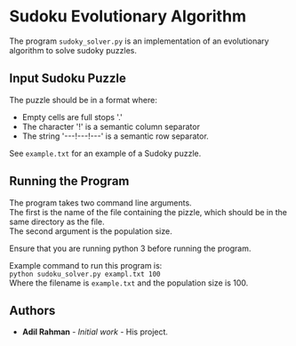 # Sudoku Evolutionary Algorithm

The program `sudoky_solver.py` is an implementation of an evolutionary algorithm to solve sudoky puzzles.

## Input Sudoku Puzzle

The puzzle should be in a format where:
* Empty cells are full stops '.'
* The character '!' is a semantic column separator
*	The string '---!---!---' is a semantic row separator. <br>

See `example.txt` for an example of a Sudoky puzzle.

## Running the Program

The program takes two command line arguments. <br>
The first is the name of the file containing the pizzle, which should be in the same directory as the file. <br>
The second argument is the population size.

Ensure that you are running python 3 before running the program.

Example command to run this program is:<br>
`python sudoku_solver.py exampl.txt 100` <br>
Where the filename is `example.txt` and the population size is 100.

## Authors

* **Adil Rahman** - *Initial work* - His project.

